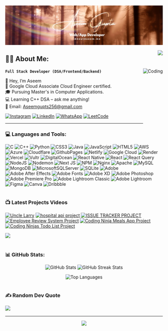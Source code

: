 
[![MasterHead](https://raw.githubusercontent.com/Aseemgupta256/Aseemgupta256/refs/heads/master/1720643264727.jpeg)](https://www.linkedin.com/in/aseemdev/)

<img align="right" src="https://visitor-badge.laobi.icu/badge?page_id=Aseemgupta256.Aseemgupta256" />

## 🏄‍♂️ About Me:
<img align="right" alt="Coding" height="200" src="https://images.squarespace-cdn.com/content/v1/5fe4caeadae61a2f19719512/e2cb2bbc-ab7d-4e04-b268-e1ade4bbebca/Cozy+Home+Office">

**`Full Stack Developer (DSA/Frontend/Backend)`**

👋 Hey, I’m Aseem<br>🚀 Google Cloud Associate Cloud Engineer certified.<br>🎓 Pursuing Master's in Computer Applications.<br>💻 Learning C++ DSA – ask me anything!<br>📩 Email: Aseemgupts256@gmail.com

[![Instagram](https://img.shields.io/badge/Instagram-%23E4405F.svg?logo=Instagram&logoColor=white)](https://instagram.com/aseem._pvt) [![LinkedIn](https://img.shields.io/badge/LinkedIn-%230077B5.svg?logo=linkedin&logoColor=white)](https://linkedin.com/in/aseemdev) [![WhatsApp](https://img.shields.io/badge/WhatsApp-green?logo=whatsapp&logoColor=white
)](https://wa.me/7570056795?text=Hi%20Aseem) [![LeetCode](https://img.shields.io/badge/LeetCode-orange?logo=leetcode&logoColor=black
)](https://leetcode.com/aseemdev/)

---

### 💻 Languages and Tools:
![C](https://img.shields.io/badge/c-%2300599C.svg?style=for-the-badge&logo=c&logoColor=white) ![C++](https://img.shields.io/badge/c++-%2300599C.svg?style=for-the-badge&logo=c%2B%2B&logoColor=white) ![Python](https://img.shields.io/badge/python-3670A0?style=for-the-badge&logo=python&logoColor=ffdd54) ![CSS3](https://img.shields.io/badge/css3-%231572B6.svg?style=for-the-badge&logo=css3&logoColor=white) ![Java](https://img.shields.io/badge/java-%23ED8B00.svg?style=for-the-badge&logo=openjdk&logoColor=white) ![JavaScript](https://img.shields.io/badge/javascript-%23323330.svg?style=for-the-badge&logo=javascript&logoColor=%23F7DF1E) ![HTML5](https://img.shields.io/badge/html5-%23E34F26.svg?style=for-the-badge&logo=html5&logoColor=white) ![AWS](https://img.shields.io/badge/AWS-%23FF9900.svg?style=for-the-badge&logo=amazon-aws&logoColor=white) ![Azure](https://img.shields.io/badge/azure-%230072C6.svg?style=for-the-badge&logo=microsoftazure&logoColor=white) ![Cloudflare](https://img.shields.io/badge/Cloudflare-F38020?style=for-the-badge&logo=Cloudflare&logoColor=white) ![GithubPages](https://img.shields.io/badge/github%20pages-121013?style=for-the-badge&logo=github&logoColor=white) ![Netlify](https://img.shields.io/badge/netlify-%23000000.svg?style=for-the-badge&logo=netlify&logoColor=#00C7B7) ![Google Cloud](https://img.shields.io/badge/GoogleCloud-%234285F4.svg?style=for-the-badge&logo=google-cloud&logoColor=white) ![Render](https://img.shields.io/badge/Render-%46E3B7.svg?style=for-the-badge&logo=render&logoColor=white) ![Vercel](https://img.shields.io/badge/vercel-%23000000.svg?style=for-the-badge&logo=vercel&logoColor=white) ![Vultr](https://img.shields.io/badge/Vultr-007BFC.svg?style=for-the-badge&logo=vultr) ![DigitalOcean](https://img.shields.io/badge/DigitalOcean-%230167ff.svg?style=for-the-badge&logo=digitalOcean&logoColor=white) ![React Native](https://img.shields.io/badge/react_native-%2320232a.svg?style=for-the-badge&logo=react&logoColor=%2361DAFB) ![React](https://img.shields.io/badge/react-%2320232a.svg?style=for-the-badge&logo=react&logoColor=%2361DAFB) ![React Query](https://img.shields.io/badge/-React%20Query-FF4154?style=for-the-badge&logo=react%20query&logoColor=white) ![NodeJS](https://img.shields.io/badge/node.js-6DA55F?style=for-the-badge&logo=node.js&logoColor=white) ![Nodemon](https://img.shields.io/badge/NODEMON-%23323330.svg?style=for-the-badge&logo=nodemon&logoColor=%BBDEAD) ![Next JS](https://img.shields.io/badge/Next-black?style=for-the-badge&logo=next.js&logoColor=white) ![NPM](https://img.shields.io/badge/NPM-%23CB3837.svg?style=for-the-badge&logo=npm&logoColor=white) ![Nginx](https://img.shields.io/badge/nginx-%23009639.svg?style=for-the-badge&logo=nginx&logoColor=white) ![Apache](https://img.shields.io/badge/apache-%23D42029.svg?style=for-the-badge&logo=apache&logoColor=white) ![MySQL](https://img.shields.io/badge/mysql-%2300000f.svg?style=for-the-badge&logo=mysql&logoColor=white) ![MongoDB](https://img.shields.io/badge/MongoDB-%234ea94b.svg?style=for-the-badge&logo=mongodb&logoColor=white) ![MicrosoftSQLServer](https://img.shields.io/badge/Microsoft%20SQL%20Server-CC2927?style=for-the-badge&logo=microsoft%20sql%20server&logoColor=white) ![SQLite](https://img.shields.io/badge/sqlite-%2307405e.svg?style=for-the-badge&logo=sqlite&logoColor=white) ![Adobe](https://img.shields.io/badge/adobe-%23FF0000.svg?style=for-the-badge&logo=adobe&logoColor=white) ![Adobe After Effects](https://img.shields.io/badge/Adobe%20After%20Effects-9999FF.svg?style=for-the-badge&logo=Adobe%20After%20Effects&logoColor=white) ![Adobe Fonts](https://img.shields.io/badge/Adobe%20Fonts-000B1D.svg?style=for-the-badge&logo=Adobe%20Fonts&logoColor=white) ![Adobe XD](https://img.shields.io/badge/Adobe%20XD-470137?style=for-the-badge&logo=Adobe%20XD&logoColor=#FF61F6) ![Adobe Photoshop](https://img.shields.io/badge/adobe%20photoshop-%2331A8FF.svg?style=for-the-badge&logo=adobe%20photoshop&logoColor=white) ![Adobe Premiere Pro](https://img.shields.io/badge/Adobe%20Premiere%20Pro-9999FF.svg?style=for-the-badge&logo=Adobe%20Premiere%20Pro&logoColor=white) ![Adobe Lightroom Classic](https://img.shields.io/badge/Adobe%20Lightroom%20Classic-31A8FF.svg?style=for-the-badge&logo=Adobe%20Lightroom%20Classic&logoColor=white) ![Adobe Lightroom](https://img.shields.io/badge/Adobe%20Lightroom-31A8FF.svg?style=for-the-badge&logo=Adobe%20Lightroom&logoColor=white) ![Figma](https://img.shields.io/badge/figma-%23F24E1E.svg?style=for-the-badge&logo=figma&logoColor=white) ![Canva](https://img.shields.io/badge/Canva-%2300C4CC.svg?style=for-the-badge&logo=Canva&logoColor=white) ![Dribbble](https://img.shields.io/badge/Dribbble-EA4C89?style=for-the-badge&logo=dribbble&logoColor=white)
#

### 📺 Latest Projects Videos

<!-- BEGIN YOUTUBE-CARDS -->
[![Uncle Larry](https://ytcards.demolab.com/?id=hoeEHuTq3aM&title=Uncle+Larry&lang=en&timestamp=1701633010&background_color=%230d1117&title_color=%23ffffff&stats_color=%23dedede&max_title_lines=1&width=250&border_radius=5 "Uncle Larry")](https://www.youtube.com/watch?v=hoeEHuTq3aM)
[![hospital api project](https://ytcards.demolab.com/?id=YnsNrVXOVwA&title=hospital+api+project&lang=en&timestamp=1683999936&background_color=%230d1117&title_color=%23ffffff&stats_color=%23dedede&max_title_lines=1&width=250&border_radius=5 "hospital api project")](https://www.youtube.com/watch?v=YnsNrVXOVwA)
[![ISSUE TRACKER PROJECT](https://ytcards.demolab.com/?id=jMPLLVkS9Ps&title=ISSUE+TRACKER+PROJECT&lang=en&timestamp=1683999811&background_color=%230d1117&title_color=%23ffffff&stats_color=%23dedede&max_title_lines=1&width=250&border_radius=5 "ISSUE TRACKER PROJECT")](https://www.youtube.com/watch?v=jMPLLVkS9Ps)
[![Employee Review System Project](https://ytcards.demolab.com/?id=vQ5YmQgqRaE&title=Employee+Review+System+Project&lang=en&timestamp=1683999679&background_color=%230d1117&title_color=%23ffffff&stats_color=%23dedede&max_title_lines=1&width=250&border_radius=5 "Employee Review System Project")](https://www.youtube.com/watch?v=vQ5YmQgqRaE)
[![Coding Ninja Meals App Project](https://ytcards.demolab.com/?id=ypSNmdpzIsY&title=Coding+Ninja+Meals+App+Project&lang=en&timestamp=1678725128&background_color=%230d1117&title_color=%23ffffff&stats_color=%23dedede&max_title_lines=1&width=250&border_radius=5 "Coding Ninja Meals App Project")](https://www.youtube.com/watch?v=ypSNmdpzIsY)
[![Coding Ninjas Todo List Project](https://ytcards.demolab.com/?id=EHhfzFSf9Sw&title=Coding+Ninjas+Todo+List+Project&lang=en&timestamp=1678646828&background_color=%230d1117&title_color=%23ffffff&stats_color=%23dedede&max_title_lines=1&width=250&border_radius=5 "Coding Ninjas Todo List Project")](https://www.youtube.com/watch?v=EHhfzFSf9Sw)
<!-- END YOUTUBE-CARDS -->

[<img src="https://custom-icon-badges.demolab.com/badge/-Subscribe%20For%20More-red?style=for-the-badge&logo=video&logoColor=white"/>](https://www.youtube.com/channel/UChZYRiaWqNwYjDwdTOMzv9Q?sub_confirmation=1)
#

### 📊 GitHub Stats:
<p align="center">
  <img width=390 src="https://github-readme-stats.vercel.app/api?username=Aseemgupta256&theme=highcontrast&hide_border=false&include_all_commits=false&count_private=false" alt="GitHub Stats">
  
  <img width=390 src="https://github-readme-streak-stats.herokuapp.com/?user=Aseemgupta256&theme=highcontrast&hide_border=false" alt="GitHub Streak Stats">
</p>
<p align="center">
  <img width=300 src="https://github-readme-stats.vercel.app/api/top-langs/?username=Aseemgupta256&theme=highcontrast&hide_border=false&include_all_commits=false&count_private=false&layout=compact" alt="Top Languages">
</p>

#

### ✍️ Random Dev Quote
![](https://quotes-github-readme.vercel.app/api?type=horizontal&theme=radical)

---
 <p align="center">
    <img src="https://readme-typing-svg.herokuapp.com/?font=Righteous&&pause=1000&color=F70000&size=20&center=true&vCenter=true&width=500&height=40&duration=4000&lines=Made+With+❤️‍🩹+by+Aseem!;+Signing+Off,+Good+Bye+:);" />
</p>
